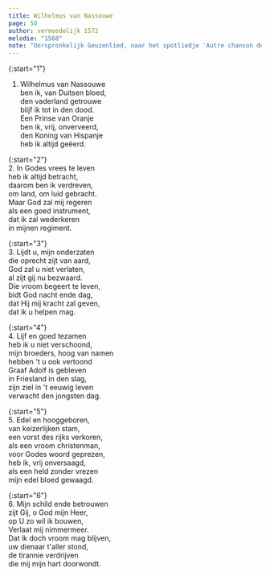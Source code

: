 ```yaml
---
title: Wilhelmus van Nassouwe
page: 50
author: vermoedelijk 1572
melodie: "1568"
note: "Oorspronkelijk Geuzenlied, naar het spotliedje 'Autre chanson de la ville de Chartres assiéges par le prince de Condé'"
---  
```


{:start="1"}  
1. Wilhelmus van Nassouwe  
ben ik, van Duitsen bloed,  
den vaderland getrouwe  
blijf ik tot in den dood.  
Een Prinse van Oranje  
ben ik, vrij, onverveerd,  
den Koning van Hispanje  
heb ik altijd geëerd.  


{:start="2"}  
2. In Godes vrees te leven  
heb ik altijd betracht,  
daarom ben ik verdreven,  
om land, om luid gebracht.  
Maar God zal mij regeren  
als een goed instrument,  
dat ik zal wederkeren  
in mijnen regiment.  


{:start="3"}  
3. Lijdt u, mijn onderzaten  
die oprecht zijt van aard,  
God zal u niet verlaten,  
al zijt gij nu bezwaard.  
Die vroom begeert te leven,  
bidt God nacht ende dag,  
dat Hij mij kracht zal geven,  
dat ik u helpen mag.  


{:start="4"}  
4. Lijf en goed tezamen  
heb ik u niet verschoond,  
mijn broeders, hoog van namen  
hebben 't u ook vertoond  
Graaf Adolf is gebleven  
in Friesland in den slag,  
zijn ziel in 't eeuwig leven  
verwacht den jongsten dag.  


{:start="5"}  
5. Edel en hooggeboren,  
van keizerlijken stam,  
een vorst des rijks verkoren,  
als een vroom christenman,  
voor Godes woord geprezen,  
heb ik, vrij onversaagd,  
als een held zonder vrezen  
mijn edel bloed gewaagd.  


{:start="6"}  
6. Mijn schild ende betrouwen  
zijt Gij, o God mijn Heer,  
op U zo wil ik bouwen,  
Verlaat mij nimmermeer.  
Dat ik doch vroom mag blijven,  
uw dienaar t'aller stond,  
de tirannie verdrijven  
die mij mijn hart doorwondt.  